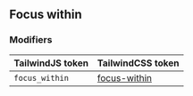 ## Focus within

### Modifiers

| TailwindJS token | TailwindCSS token |
| ----- | ----- |
| `focus_within` | [focus-within](https://tailwindcss.com/docs/hover-focus-and-other-states#focus-within) |